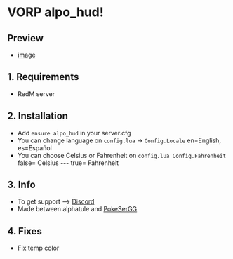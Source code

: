 # VORP alpo_hud!

## Preview
- [image](https://cdn.discordapp.com/attachments/704317933353959432/730292404367654912/Screenshot_225.png)

## 1. Requirements

- RedM server

## 2. Installation

- Add ```ensure alpo_hud``` in your server.cfg
- You can change language on ```config.lua``` -> ```Config.Locale``` en=English, es=Español
- You can choose Celsius or Fahrenheit on ```config.lua Config.Fahrenheit``` false= Celsius --- true= Fahrenheit

## 3. Info
- To get support --> [Discord](http://discord.vorpcore.com/)
- Made between alphatule and [PokeSerGG](https://github.com/PokeSerGG)

## 4. Fixes
- Fix temp color
